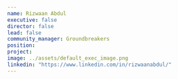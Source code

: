 ```yaml
---
name: Rizwaan Abdul
executive: false
director: false
lead: false
community_manager: Groundbreakers
position: 
project:  
image: ../assets/default_exec_image.png
linkedin: "https://www.linkedin.com/in/rizwaanabdul/"
---
```

